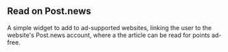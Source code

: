 ## Read on Post.news
A simple widget to add to ad-supported websites, linking the user to the website's Post.news account, where a the article can be read for points ad-free.
